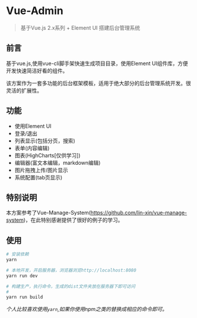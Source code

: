 # Vue-Admin

> 基于Vue.js 2.x系列 + Element UI 搭建后台管理系统

## 前言

基于vue.js,使用vue-cli脚手架快速生成项目目录，使用Element UI组件库，方便开发快速简洁好看的组件。

该方案作为一套多功能的后台框架模板，适用于绝大部分的后台管理系统开发。很灵活的扩展性。

## 功能

* 使用Element UI 
* 登录/退出 
* 列表显示(包括分页，搜索) 
* 表单(内容编辑)
* 图表(HighCharts[仅供学习]) 
* 编辑器(富文本编辑，markdown编辑) 
* 图片拖拽上传/图片显示 
* 系统配置(tab页显示)

## 特别说明

本方案参考了Vue-Manage-System(https://github.com/lin-xin/vue-manage-system)，在此特别感谢提供了很好的例子的学习。

## 使用

``` bash
# 安装依赖
yarn

# 本地开发，开启服务器，浏览器浏览http://localhost:8080
yarn run dev

# 构建生产，执行命令，生成的dist文件夹放在服务器下即可访问
# 
yarn run build

```

_个人比较喜欢使用`yarn`,如果你使用npm之类的替换成相应的命令即可。_




